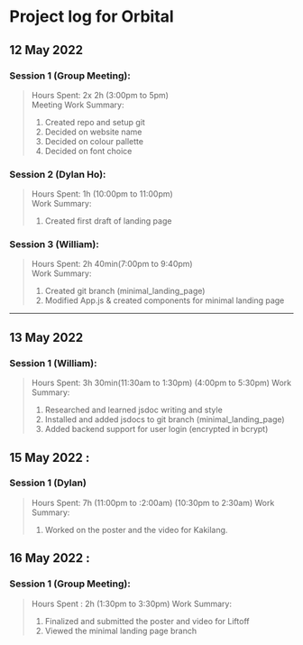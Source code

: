 # Project log for Orbital

## 12 May 2022

### Session 1 (Group Meeting):
>Hours Spent: 2x 2h (3:00pm to 5pm)  
>Meeting Work Summary:
>1. Created repo and setup git
>2. Decided on website name
>3. Decided on colour pallette 
>4. Decided on font choice

### Session 2 (Dylan Ho):
>Hours Spent: 1h (10:00pm to 11:00pm)  
>Work Summary:
>1. Created first draft of landing page

### Session 3 (William):
>Hours Spent:  2h 40min(7:00pm to 9:40pm)  
>Work Summary:
>1. Created git branch (minimal_landing_page)
>2. Modified App.js & created components for minimal landing page

---
## 13 May 2022  

### Session 1 (William):
>Hours Spent:  3h 30min(11:30am to 1:30pm) (4:00pm to 5:30pm)
>Work Summary:
>1. Researched and learned jsdoc writing and style
>2. Installed and added jsdocs to git branch (minimal_landing_page)
>3. Added backend support for user login (encrypted in bcrypt)

## 15 May 2022 :

### Session 1 (Dylan)
>Hours Spent: 7h (11:00pm to :2:00am) (10:30pm to 2:30am)
>Work Summary:
>1. Worked on the poster and the video for Kakilang.

## 16 May 2022 :

### Session 1 (Group Meeting):
>Hours Spent : 2h (1:30pm to 3:30pm)
>Work Summary:
>1. Finalized and submitted the poster and video for Liftoff
>2. Viewed the minimal landing page branch

